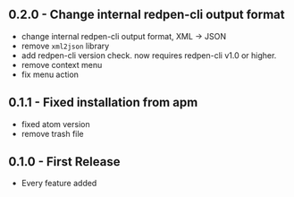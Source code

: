 ## 0.2.0 - Change internal redpen-cli output format

- change internal redpen-cli output format, XML → JSON
- remove `xml2json` library
- add redpen-cli version check. now requires redpen-cli v1.0 or higher.
- remove context menu
- fix menu action

## 0.1.1 - Fixed installation from apm

- fixed atom version
- remove trash file

## 0.1.0 - First Release

- Every feature added
